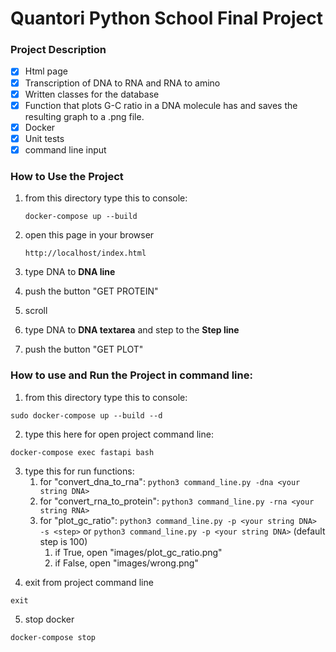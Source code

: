 # Quantori Python School Final Project


### Project Description

- [x] Html page
- [x] Transcription of DNA to RNA and RNA to amino
- [x] Written classes for the database
- [x] Function that plots G-C ratio in a DNA molecule has and saves the resulting graph to a .png file.
- [x] Docker
- [x] Unit tests
- [x] command line input

### How to Use the Project

1. from this directory type this to console:

    `docker-compose up --build`


2. open this page in your browser

    `http://localhost/index.html`


3. type DNA to **DNA line**
4. push the button "GET PROTEIN"
5. scroll
6. type DNA to **DNA textarea** and step to the **Step line**
7. push the button "GET PLOT"

### How to use and Run the Project in command line:

1. from this directory type this to console:

`sudo docker-compose up --build --d`

2. type this here for open project command line:

`docker-compose exec fastapi bash`

3. type this for run functions:
    1. for "convert_dna_to_rna": `python3 command_line.py -dna <your string DNA>`
    2. for "convert_rna_to_protein": `python3 command_line.py -rna <your string RNA>`
    3. for "plot_gc_ratio": `python3 command_line.py -p <your string DNA> -s <step>`
       or `python3 command_line.py -p <your string DNA>` (default step is 100)
        1. if True, open "images/plot_gc_ratio.png"
        2. if False, open "images/wrong.png"

[//]: # (python3 command_line.py -p ATTTGGCTACTAACAATCTAGTTGTAATGGCCTACA -s 2 )

4. exit from project command line

`exit`

5. stop docker

`docker-compose stop`